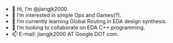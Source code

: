 - 👋 Hi, I’m @jiangjk2000
- 👀 I’m interested in simple Ops and Games(?).
- 🌱 I’m currently learning Global Routing in EDA design synthesis.
- 💞️ I’m looking to collaborate on EDA C++ programming.
- 📫 E-mail: jiangjk2000 AT Google DOT com.

<!---
jiangjk2000/jiangjk2000 is a ✨ special ✨ repository because its `README.md` (this file) appears on your GitHub profile.
You can click the Preview link to take a look at your changes.
--->
